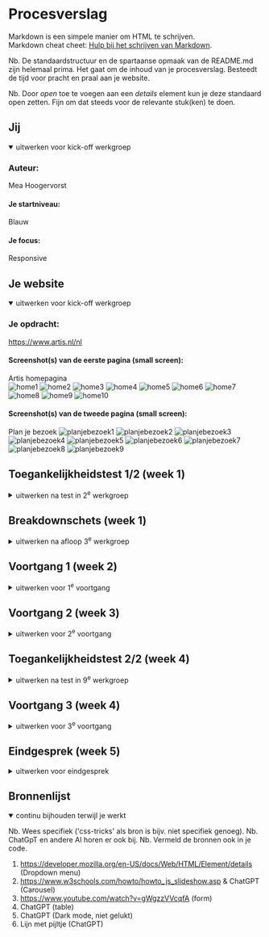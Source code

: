 # Procesverslag
Markdown is een simpele manier om HTML te schrijven.  
Markdown cheat cheet: [Hulp bij het schrijven van Markdown](https://github.com/adam-p/markdown-here/wiki/Markdown-Cheatsheet).

Nb. De standaardstructuur en de spartaanse opmaak van de README.md zijn helemaal prima. Het gaat om de inhoud van je procesverslag. Besteedt de tijd voor pracht en praal aan je website.

Nb. Door *open* toe te voegen aan een *details* element kun je deze standaard open zetten. Fijn om dat steeds voor de relevante stuk(ken) te doen.





## Jij

<details open>
  <summary>uitwerken voor kick-off werkgroep</summary>

  ### Auteur:
  Mea Hoogervorst 

  #### Je startniveau:
  Blauw

  #### Je focus:
  Responsive
 
</details>





## Je website

<details open>
  <summary>uitwerken voor kick-off werkgroep</summary>

  ### Je opdracht:
  https://www.artis.nl/nl

  #### Screenshot(s) van de eerste pagina (small screen): 
  Artis homepagina  
![home1](readme-images/home1.png)
![home2](readme-images/home2.png)
![home3](readme-images/home3.png)
![home4](readme-images/home4.png)
![home5](readme-images/home5.png)
![home6](readme-images/home6.png)
![home7](readme-images/home7.png)
![home8](readme-images/home8.png)
![home9](readme-images/home9.png)
![home10](readme-images/home10.png)
  #### Screenshot(s) van de tweede pagina (small screen):
  Plan je bezoek 
 ![planjebezoek1](readme-images/planjebezoek1.png)
 ![planjebezoek2](readme-images/planjebezoek2.png)
 ![planjebezoek3](readme-images/planjebezoek3.png)
 ![planjebezoek4](readme-images/planjebezoek4.png)
 ![planjebezoek5](readme-images/planjebezoek5.png)
 ![planjebezoek6](readme-images/planjebezoek6.png)
 ![planjebezoek7](readme-images/planjebezoek7.png)
 ![planjebezoek8](readme-images/planjebezoek8.png)
 ![planjebezoek9](readme-images/planjebezoek9.png)
</details>



## Toegankelijkheidstest 1/2 (week 1)

<details>
  <summary>uitwerken na test in 2<sup>e</sup> werkgroep</summary>

  ### Bevindingen
  Lijst met je bevindingen die in de test naar voren kwamen:
  - De site is goed te gebruiken met alleen het toetsenbord.
  - Kleine letters zijn slecht te zien met slechtziendheid.
  - Website is moeilijk te gebruiken met een motorische afwijking.
  - Het is erg lastig om door het carousel heen te swipen.

</details>



## Breakdownschets (week 1)

<details>
  <summary>uitwerken na afloop 3<sup>e</sup> werkgroep</summary>

  ### de hele pagina: 
  <img src="readme-images/breakdownhome.png" width="375px" alt="breakdown van de hele pagina">

  ### dynamisch deel (bijv menu): 
![menubreakdown](readme-images/breakdowndynamisch.svg)
  ### wellicht nog een dynamisch deel (bijv filter): 
![carouselbreakdown](readme-images/carousel.svg)
</details>





## Voortgang 1 (week 2)

<details>
  <summary>uitwerken voor 1<sup>e</sup> voortgang</summary>

  ### Stand van zaken
  hier dit ging goed & dit was lastig (neem ook screenshots op van delen van je website en code)

Wat lastig ging was het bijhouden van de README. Ik had hier helemaal niet aan gedacht tijdens het maken van mijn website en deze was dus nog niet compleet. Wat goed ging was het maken van mijn navigatie, dit vond ik best lastig omdat er een div en een nav onder elkaar moesten die allebei naast elkaar moesten staan en responsive moesten zijn. Maar dit is uiteindelijk wel gelukt.


  ### Agenda voor meeting
  samen met je groepje opstellen

  | student 1      | student 2          | student 3    | student 4        |
  | ---            | ---                | ---          | ---              |
  | dit bespreken  | en dit             | en ik dit    | en dan ik dat    |
  | en dat ook nog | dit als er tijd is | nog een punt | dit wil ik zeker |
  | ...            | ...                | ...          | ...              |


  ### Verslag van meeting
  hier na afloop snel de uitkomsten van de meeting vastleggen

  - punt 1
  Houd goed de README bij om het proces vast te leggen.
  - punt 2
  De contact pagina is iets te kort, kies nog een andere pagina met meer content.
  - nog een punt
  Maak de breakdownschet digitaal.
  

</details>





## Voortgang 2 (week 3)

<details>
  <summary>uitwerken voor 2<sup>e</sup> voortgang</summary>

  ### Stand van zaken
  hier dit ging goed & dit was lastig (neem ook screenshots op van delen van je website en code)
  
  Wat goed ging afgelopen week was het schrijven van al mijn html. Voor beide pagina's heb ik nu de html geschreven. Wel heb ik wat vragen over het maken van de dropdown menu's en het carousel. Daarnaast heb ik ook al veel css geschreven waardoor de pagina's al echt vormgeving beginnen te krijgen. Ook probeer ik deze week beter mijn README bij te houden zodat deze niet achter gaat lopen.



  ### Agenda voor meeting
  samen met je groepje opstellen

  | student 1      | student 2          | student 3    | student 4        |
  | ---            | ---                | ---          | ---              |
  | img bovenin section/article | en dit             | en ik dit    | en dan ik dat    |
  | dropdown maken | dit als er tijd is | nog een punt | dit wil ik zeker |
  | video op formaat            | ...                | ...          | ...              |


  ### Verslag van meeting
  hier na afloop snel de uitkomsten van de meeting vastleggen

  - Img mag gewoon boven de h2 in een section staan.
  - dropdown maken met het html element details.
  - video apart vormgeven en dan in html plaatsen, niet mogelijk met css.
  - Er moet een interactie met JS, carousel kan hiermee gemaakt worden.
  - Er moet ook een dark mode gemaakt worden.


</details>





## Toegankelijkheidstest 2/2 (week 4)

<details>
  <summary>uitwerken na test in 9<sup>e</sup> werkgroep</summary>

  ### Bevindingen
  Lijst met je bevindingen die in de test naar voren kwamen (geef ook aan wat er verbeterd is):
  - Grote teksten zijn erg moeilijk te lezen.
  - Er is een goed contrast met font en achtergrond.
  - Goed te gebruiken met het toetsenbord
  - Lastiger om door het carousel heem te gaan.

</details>





## Voortgang 3 (week 4)

<details>
  <summary>uitwerken voor 3<sup>e</sup> voortgang</summary>

  ### Stand van zaken
  hier dit ging goed & dit was lastig (neem ook screenshots op van delen van je website en code)


  ### Agenda voor meeting
  samen met je groepje opstellen

  | student 1      | student 2          | student 3    | student 4        |
  | Hoe kun je elementen naast elkaar laten komen om het responsive te maken            | ---                | ---          | ---              |
  |  klopt de html? | en dit             | en ik dit    | en dan ik dat    |
  | img in readme gaat niet | dit als er tijd is | nog een punt | dit wil ik zeker |
  | ...            | ...                | ...          | ...              |


  ### Verslag van meeting
  hier na afloop snel de uitkomsten van de meeting vastleggen

  - divs om de elementen die naast elkaar moeten, deze display flex met media.
  - Content moet niet los, zet in div
  - De readme moet nog bijgewerkt worden
  - er is een foutcode in JavaScript

</details>





## Eindgesprek (week 5)

<details>
  <summary>uitwerken voor eindgesprek</summary>

  ### Je uitkomst - karakteristiek screenshots:

![home1](readme-images/FEDhome1.png) 
![home2](readme-images/FEDhome2.png) 
![home3](readme-images/FEDhome3.png)
![home4](readme-images/FEDHome4.png) 
![home5](readme-images/Fedhome5.png)
![home6](readme-images/FEDhome6.png)
![home7](readme-images/FEDhome7.png) 
![home8](readme-images/FEDhome8.png) 
![home9](readme-images/FEDhome9.png)
![home10](readme-images/FEDhome10.png)
![home11](readme-images/FEDhome11.png) 
![home12](readme-images/FEDhome12.png)
![home13](readme-images/FEDhome13.png) 
![home14](readme-images/FEDhome14.png)

![plan1](readme-images/FEDplanje1.png)
![plan2](readme-images/FEDplan2.png) 
![plan3](readme-images/FEDplan3.png) 
![plan4](readme-images/FEDplan4.png) 
![plan5](readme-images/FEDplan5.png) 
![plan6](readme-images/FEDplan6.png) 
![plan7](readme-images/FEDplan7.png) 
![plan8](readme-images/FEDplan8.png) 
![plan9](readme-images/FEDplan9.png) 
![plan10](readme-images/FEDplan10.png) 
![plan11](readme-images/FEDplan11.png) 


  ### Dit ging goed/Heb ik geleerd: 
  Korte omschrijving met plaatjes

![menu](readme-images/menu.png)

 Ik heb veel nieuwe dingen geleerd die ik hiervoor nog niet kon. Zo heb ik geleerd hoe je een carousel of een dropdown menu kan maken. Wat voor mijn gevoel goed ging was het maken van de html. Wat ik lastiger vond was de css. Ik heb denk ik alle content overgenomen en dit in de juiste elementen gezet. Ik vind dat de site erg op het origineel lijkt op wat details na.

  ### Dit was lastig/Is niet gelukt:
  Korte omschrijving met plaatjes

![darkmode](readme-images/darkmode.png)  

Waar ik moeite mee had tijdens het maken van de website was hem responsive maken. Het is me uiteindelijk gelukt om het zo responsve te maken dat content naast elkaar komt inplaats van onder elkaar, maar hij is nog niet precies zo geworden als ik had gewild. Ook had ik moeite met het maken van de dark mode doordat ik dit nog nooit had gedaan. Het is dan ook niet helemaal gelukt.
</details>





## Bronnenlijst

<details open>
  <summary>continu bijhouden terwijl je werkt</summary>

  Nb. Wees specifiek ('css-tricks' als bron is bijv. niet specifiek genoeg). 
  Nb. ChatGpT en andere AI horen er ook bij.
  Nb. Vermeld de bronnen ook in je code.

  1. https://developer.mozilla.org/en-US/docs/Web/HTML/Element/details (Dropdown menu)
  2. https://www.w3schools.com/howto/howto_js_slideshow.asp & ChatGPT (Carousel)
  3. https://www.youtube.com/watch?v=gWgzzVVcqfA (form)
  4. ChatGPT (table)
  5. ChatGPT (Dark mode, niet gelukt)
  6. Lijn met pijltje (ChatGPT)

</details>